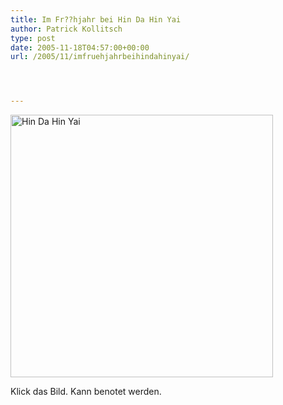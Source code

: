 ```yaml
---
title: Im Fr??hjahr bei Hin Da Hin Yai
author: Patrick Kollitsch
type: post
date: 2005-11-18T04:57:00+00:00
url: /2005/11/imfruehjahrbeihindahinyai/




---
```

[<img width="420" src="//static.flickr.com/33/64447100_b4da095005.jpg" alt="Hin Da Hin Yai" />][1]

Klick das Bild. Kann benotet werden.

 [1]: http://www.flickr.com/photos/schreibblogade/64447100/ "Hin Da Hin Yai"